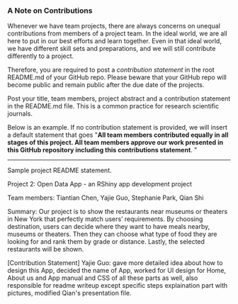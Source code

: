 ### A Note on Contributions

Whenever we have team projects, there are always concerns on unequal contributions from members of a project team. In the ideal world, we are all here to put in our best efforts and learn together. Even in that ideal world, we have different skill sets and preparations, and we will still contribute differently to a project. 

Therefore, you are required to post a *contribution statement* in the root README.md of your GitHub repo. Please beware that your GitHub repo will become public and remain public after the due date of the projects. 

Post your title, team members, project abstract and a contribution statement in the README.md file.  This is a common practice for research scientific journals. 

Below is an example. If no contribution statement is provided, we will insert a default statement that goes "**All team members contributed equally in all stages of this project. All team members approve our work presented in this GitHub repository including this contributions statement**. "

---
Sample project README statement.

Project 2: Open Data App - an RShiny app development project

Team members: Tiantian Chen, Yajie Guo, Stephanie Park, Qian Shi

Summary: Our project is to show the restaurants near museums or theaters in New York that perfectly match users’ requirements. By choosing destination, users can decide where they want to have meals nearby, museums or theaters. Then they can choose what type of food they are looking for and rank them by grade or distance. Lastly, the selected restaurants will be shown.


[Contribution Statement] 
Yajie Guo: gave more detailed idea about how to design this App, decided the name of App, worked for UI design for Home, About us and App manual and CSS of all these parts as well, also responsible for readme writeup except specific steps explaination part with pictures, modified Qian's presentation file.
